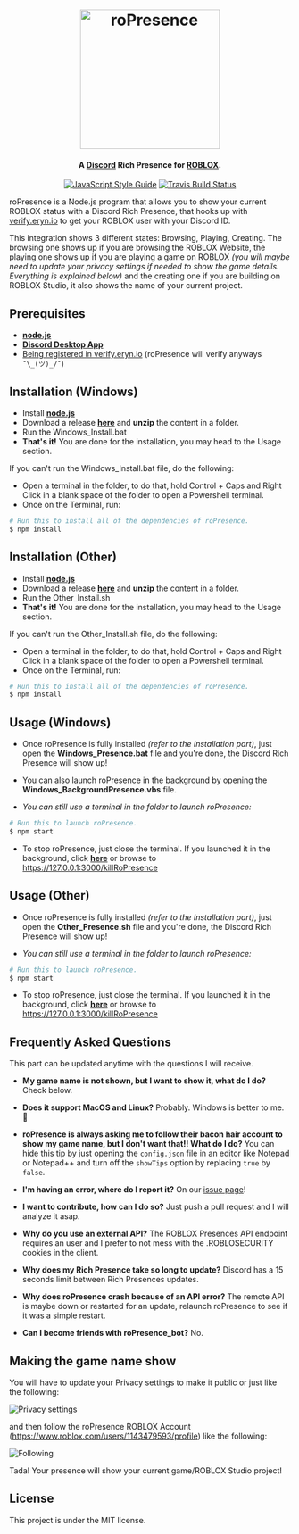 
<h1 align="center">
    <img src="https://raw.githubusercontent.com/JiveOff/roPresence/master/img/roPresence.png" alt="roPresence" width="250"/>
    <br>
</h1>

<h4 align="center">A <a href="https://discordapp.com">Discord</a> Rich Presence for <a href="https://roblox.com">ROBLOX</a>.</h4>

<p align="center">
    <a href="https://standardjs.com"><img src="https://img.shields.io/badge/code_style-standard-blue.svg?style=flat-square" alt="JavaScript Style Guide"/></a>
    <a href="https://travis-ci.org/JiveOff/roPresence"><img src="https://img.shields.io/travis/JiveOff/roPresence/master.svg?style=flat-square" alt="Travis Build Status"/></a>
</p>

roPresence is a Node.js program that allows you to show your current ROBLOX status with a Discord Rich Presence, that hooks up with [verify.eryn.io](http://verify.eryn.io/) to get your ROBLOX user with your Discord ID.

This integration shows 3 different states: Browsing, Playing, Creating.
The browsing one shows up if you are browsing the ROBLOX Website, the playing one shows up if you are playing a game on ROBLOX *(you will maybe need to update your privacy settings if needed to show the game details. Everything is explained below)* and the creating one if you are building on ROBLOX Studio, it also shows the name of your current project.

## Prerequisites

- [**node.js**](https://nodejs.org/en/download/current/)
- [**Discord Desktop App**](https://discordapp.com/download)
- [Being registered in verify.eryn.io](http://verify.eryn.io/) (roPresence will verify anyways ``¯\_(ツ)_/¯``)

## Installation (Windows)

- Install [**node.js**](https://nodejs.org/en/download/current/)
- Download a release [**here**](https://github.com/JiveOff/roPresence/releases) and **unzip** the content in a folder.
- Run the Windows_Install.bat
- **That's it!** You are done for the installation, you may head to the Usage section.

If you can't run the Windows_Install.bat file, do the following:

- Open a terminal in the folder, to do that, hold Control + Caps and Right Click in a blank space of the folder to open a Powershell terminal. 
- Once on the Terminal, run:
```bash
# Run this to install all of the dependencies of roPresence.
$ npm install
```

## Installation (Other)

- Install [**node.js**](https://nodejs.org/en/download/current/)
- Download a release [**here**](https://github.com/JiveOff/roPresence/releases) and **unzip** the content in a folder.
- Run the Other_Install.sh
- **That's it!** You are done for the installation, you may head to the Usage section.

If you can't run the Other_Install.sh file, do the following:

- Open a terminal in the folder, to do that, hold Control + Caps and Right Click in a blank space of the folder to open a Powershell terminal. 
- Once on the Terminal, run:
```bash
# Run this to install all of the dependencies of roPresence.
$ npm install
```

## Usage (Windows)

- Once roPresence is fully installed *(refer to the Installation part)*, just open the **Windows_Presence.bat** file and you're done, the Discord Rich Presence will show up! 

- You can also launch roPresence in the background by opening the **Windows_BackgroundPresence.vbs** file.

- *You can still use a terminal in the folder to launch roPresence:*
```bash
# Run this to launch roPresence.
$ npm start
```

- To stop roPresence, just close the terminal. If you launched it in the background, click [**here**](https://127.0.0.1:3000/killRoPresence) or browse to https://127.0.0.1:3000/killRoPresence

## Usage (Other)

- Once roPresence is fully installed *(refer to the Installation part)*, just open the **Other_Presence.sh** file and you're done, the Discord Rich Presence will show up! 

- *You can still use a terminal in the folder to launch roPresence:*
```bash
# Run this to launch roPresence.
$ npm start
```

- To stop roPresence, just close the terminal. If you launched it in the background, click [**here**](https://127.0.0.1:3000/killRoPresence) or browse to https://127.0.0.1:3000/killRoPresence

## Frequently Asked Questions

This part can be updated anytime with the questions I will receive.

- **My game name is not shown, but I want to show it, what do I do?** Check below.

- **Does it support MacOS and Linux?**
Probably. Windows is better to me. :eyes:

- **roPresence is always asking me to follow their bacon hair account to show my game name, but I don't want that!! What do I do?**
You can hide this tip by just opening the ``config.json`` file in an editor like Notepad or Notepad++ and turn off the ``showTips`` option by replacing ``true`` by ``false``.

- **I'm having an error, where do I report it?**
On our [issue page](https://github.com/JiveOff/roPresence/issues)!

- **I want to contribute, how can I do so?**
Just push a pull request and I will analyze it asap.

- **Why do you use an external API?**
The ROBLOX Presences API endpoint requires an user and I prefer to not mess with the .ROBLOSECURITY cookies in the client.

- **Why does my Rich Presence take so long to update?**
Discord has a 15 seconds limit between Rich Presences updates.

- **Why does roPresence crash because of an API error?**
The remote API is maybe down or restarted for an update, relaunch roPresence to see if it was a simple restart.

- **Can I become friends with roPresence_bot?**
No.

## Making the game name show

You will have to update your Privacy settings to make it public or just like the following:

<img src="https://raw.githubusercontent.com/JiveOff/roPresence/master/img/Privacy.png" alt="Privacy settings"/>

and then follow the roPresence ROBLOX Account (https://www.roblox.com/users/1143479593/profile) like the following:

<img src="https://raw.githubusercontent.com/JiveOff/roPresence/master/img/Following.png" alt="Following"/>

Tada! Your presence will show your current game/ROBLOX Studio project!

## License

This project is under the MIT license.
